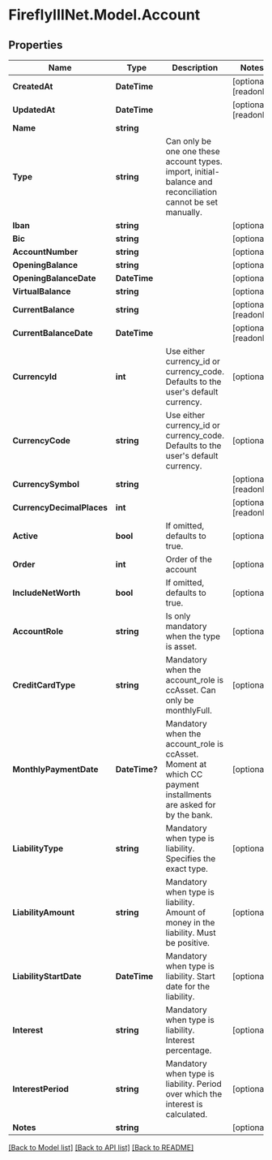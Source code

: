 # FireflyIIINet.Model.Account

## Properties

Name | Type | Description | Notes
------------ | ------------- | ------------- | -------------
**CreatedAt** | **DateTime** |  | [optional] [readonly] 
**UpdatedAt** | **DateTime** |  | [optional] [readonly] 
**Name** | **string** |  | 
**Type** | **string** | Can only be one one these account types. import, initial-balance and reconciliation cannot be set manually. | 
**Iban** | **string** |  | [optional] 
**Bic** | **string** |  | [optional] 
**AccountNumber** | **string** |  | [optional] 
**OpeningBalance** | **string** |  | [optional] 
**OpeningBalanceDate** | **DateTime** |  | [optional] 
**VirtualBalance** | **string** |  | [optional] 
**CurrentBalance** | **string** |  | [optional] [readonly] 
**CurrentBalanceDate** | **DateTime** |  | [optional] [readonly] 
**CurrencyId** | **int** | Use either currency_id or currency_code. Defaults to the user&#39;s default currency. | [optional] 
**CurrencyCode** | **string** | Use either currency_id or currency_code. Defaults to the user&#39;s default currency. | [optional] 
**CurrencySymbol** | **string** |  | [optional] [readonly] 
**CurrencyDecimalPlaces** | **int** |  | [optional] [readonly] 
**Active** | **bool** | If omitted, defaults to true. | [optional] 
**Order** | **int** | Order of the account | [optional] 
**IncludeNetWorth** | **bool** | If omitted, defaults to true. | [optional] 
**AccountRole** | **string** | Is only mandatory when the type is asset. | [optional] 
**CreditCardType** | **string** | Mandatory when the account_role is ccAsset. Can only be monthlyFull. | [optional] 
**MonthlyPaymentDate** | **DateTime?** | Mandatory when the account_role is ccAsset. Moment at which CC payment installments are asked for by the bank. | [optional] 
**LiabilityType** | **string** | Mandatory when type is liability. Specifies the exact type. | [optional] 
**LiabilityAmount** | **string** | Mandatory when type is liability. Amount of money in the liability. Must be positive. | [optional] 
**LiabilityStartDate** | **DateTime** | Mandatory when type is liability. Start date for the liability. | [optional] 
**Interest** | **string** | Mandatory when type is liability. Interest percentage. | [optional] 
**InterestPeriod** | **string** | Mandatory when type is liability. Period over which the interest is calculated. | [optional] 
**Notes** | **string** |  | [optional] 

[[Back to Model list]](../README.md#documentation-for-models) [[Back to API list]](../README.md#documentation-for-api-endpoints) [[Back to README]](../README.md)

